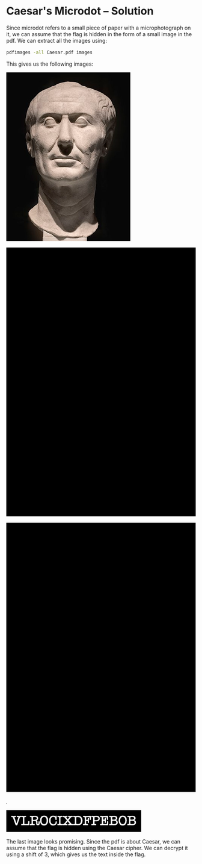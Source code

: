 # Caesar's Microdot – Solution

Since microdot refers to a small piece of paper with a microphotograph on it, we can assume that the flag is hidden in the form of a small image in the pdf. We can extract all the images using:

```bash
pdfimages -all Caesar.pdf images
```

This gives us the following images:

![images-000.png](images-000.png)

![images-001.png](images-001.png)

![images-002.png](images-002.png)

![images-003.png](images-003.png)

![images-004.png](images-004.png)

The last image looks promising. Since the pdf is about Caesar, we can assume that the flag is hidden using the Caesar cipher. We can decrypt it using a shift of 3, which gives us the text inside the flag.
